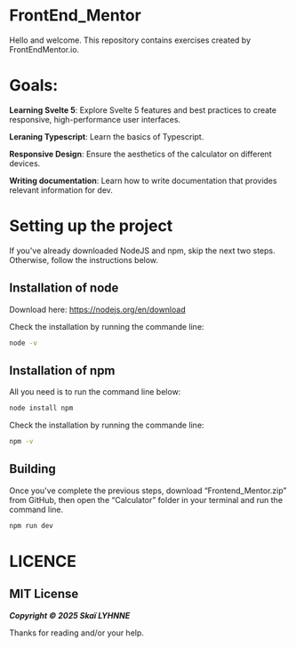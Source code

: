# FrontEnd_Mentor
Hello and welcome. This repository contains exercises created by FrontEndMentor.io.

# Goals:

**Learning Svelte 5**: Explore Svelte 5 features and best practices to create responsive, high-performance user interfaces.

**Leraning Typescript**: Learn the basics of Typescript.

**Responsive Design**: Ensure the aesthetics of the calculator on different devices.

**Writing documentation**: Learn how to write documentation that provides relevant information for dev.

# Setting up the project

If you've already downloaded NodeJS and npm, skip the next two steps. Otherwise, follow the instructions below.

## Installation of node

Download here: https://nodejs.org/en/download

Check the installation by running the commande line:
```bash
node -v
```

## Installation of npm

All you need is to run the command line below:

```bash
node install npm
```

Check the installation by running the commande line:

```bash
npm -v
```

## Building

Once you've complete the previous steps, download “Frontend_Mentor.zip” from GitHub, then open the “Calculator” folder in your terminal and run the command line.

```bash
npm run dev
```

# LICENCE
## MIT License

***Copyright © 2025 Skaï LYHNNE***

Thanks for reading and/or your help.